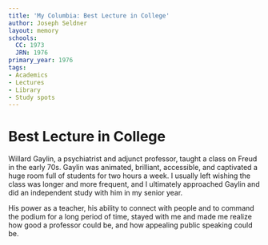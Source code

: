 ```yaml
---
title: 'My Columbia: Best Lecture in College'
author: Joseph Seldner
layout: memory
schools:
  CC: 1973
  JRN: 1976
primary_year: 1976
tags:
- Academics
- Lectures
- Library
- Study spots
---
```

# Best Lecture in College

Willard Gaylin, a psychiatrist and adjunct professor, taught a class on Freud in the early 70s. Gaylin was animated, brilliant, accessible, and captivated a huge room full of students for two hours a week. I usually left wishing the class was longer and more frequent, and I ultimately approached Gaylin and did an independent study with him in my senior year.

His power as a teacher, his ability to connect with people and to command the podium for a long period of time, stayed with me and made me realize how good a professor could be, and how appealing public speaking could be.
